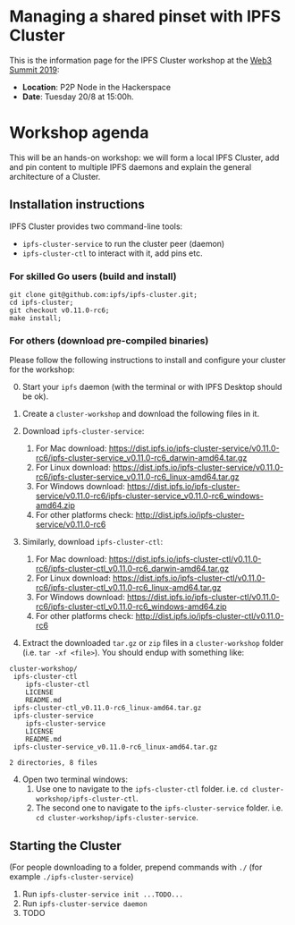 # Managing a shared pinset with IPFS Cluster


This is the information page for the IPFS Cluster workshop at the [Web3 Summit 2019](https://web3summit.com):

* **Location**: P2P Node in the Hackerspace
* **Date**: Tuesday 20/8 at 15:00h.

# Workshop agenda

This will be an hands-on workshop: we will form a local IPFS Cluster, add and
pin content to multiple IPFS daemons and explain the general architecture of a
Cluster.

## Installation instructions

IPFS Cluster provides two command-line tools:

* `ipfs-cluster-service` to run the cluster peer (daemon)
* `ipfs-cluster-ctl` to interact with it, add pins etc.

### For skilled Go users (build and install)

```shell
git clone git@github.com:ipfs/ipfs-cluster.git;
cd ipfs-cluster;
git checkout v0.11.0-rc6;
make install;
```

### For others (download pre-compiled binaries)

Please follow the following instructions to install and configure your cluster
for the workshop:

0. Start your `ipfs` daemon (with the terminal or with IPFS Desktop should be ok).
1. Create a `cluster-workshop` and download the following files in it.
1. Download `ipfs-cluster-service`:
   1. For Mac download: https://dist.ipfs.io/ipfs-cluster-service/v0.11.0-rc6/ipfs-cluster-service_v0.11.0-rc6_darwin-amd64.tar.gz
   2. For Linux download: https://dist.ipfs.io/ipfs-cluster-service/v0.11.0-rc6/ipfs-cluster-service_v0.11.0-rc6_linux-amd64.tar.gz
   3. For Windows download: https://dist.ipfs.io/ipfs-cluster-service/v0.11.0-rc6/ipfs-cluster-service_v0.11.0-rc6_windows-amd64.zip
   4. For other platforms check: http://dist.ipfs.io/ipfs-cluster-service/v0.11.0-rc6

2. Similarly, download `ipfs-cluster-ctl`:
   1. For Mac download: https://dist.ipfs.io/ipfs-cluster-ctl/v0.11.0-rc6/ipfs-cluster-ctl_v0.11.0-rc6_darwin-amd64.tar.gz
   2. For Linux download: https://dist.ipfs.io/ipfs-cluster-ctl/v0.11.0-rc6/ipfs-cluster-ctl_v0.11.0-rc6_linux-amd64.tar.gz
   3. For Windows download: https://dist.ipfs.io/ipfs-cluster-ctl/v0.11.0-rc6/ipfs-cluster-ctl_v0.11.0-rc6_windows-amd64.zip
   4. For other platforms check: http://dist.ipfs.io/ipfs-cluster-ctl/v0.11.0-rc6

3. Extract the downloaded `tar.gz` or `zip` files in a `cluster-workshop` folder (i.e. `tar -xf <file>`). You should endup with something like:

```
cluster-workshop/
 ipfs-cluster-ctl
    ipfs-cluster-ctl
    LICENSE
    README.md
 ipfs-cluster-ctl_v0.11.0-rc6_linux-amd64.tar.gz
 ipfs-cluster-service
    ipfs-cluster-service
    LICENSE
    README.md
 ipfs-cluster-service_v0.11.0-rc6_linux-amd64.tar.gz

2 directories, 8 files
```

4. Open two terminal windows:
   1. Use one to navigate to the `ipfs-cluster-ctl` folder. i.e. `cd cluster-workshop/ipfs-cluster-ctl`.
   2. The second one to navigate to the `ipfs-cluster-service` folder. i.e. `cd cluster-workshop/ipfs-cluster-service`.


## Starting the Cluster

(For people downloading to a folder, prepend commands with `./` (for example `./ipfs-cluster-service`)

1. Run `ipfs-cluster-service init ...TODO...`
2. Run `ipfs-cluster-service daemon`
3. TODO
